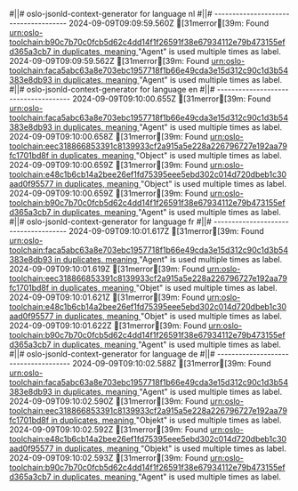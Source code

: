 #||# oslo-jsonld-context-generator for language nl
#||# -------------------------------------
2024-09-09T09:09:59.560Z [31merror[39m: Found [urn:oslo-toolchain:b90c7b70c0fcb5d62c4dd14f1f26591f38e67934112e79b473155efd365a3cb7 in duplicates, meaning ](all-DoelgerichtDigitaalTransformeren-ap.jsonld#L0)"Agent" is used multiple times as label.
2024-09-09T09:09:59.562Z [31merror[39m: Found [urn:oslo-toolchain:faca5abc63a8e703ebc1957718f1b66e49cda3e15d312c90c1d3b54383e8db93 in duplicates, meaning ](all-DoelgerichtDigitaalTransformeren-ap.jsonld#L0)"Agent" is used multiple times as label.
#||# oslo-jsonld-context-generator for language en
#||# -------------------------------------
2024-09-09T09:10:00.655Z [31merror[39m: Found [urn:oslo-toolchain:faca5abc63a8e703ebc1957718f1b66e49cda3e15d312c90c1d3b54383e8db93 in duplicates, meaning ](all-DoelgerichtDigitaalTransformeren-ap.jsonld#L0)"Agent" is used multiple times as label.
2024-09-09T09:10:00.658Z [31merror[39m: Found [urn:oslo-toolchain:eec318866853391c8139933cf2a915a5e228a226796727e192aa79fc1701bd8f in duplicates, meaning ](all-DoelgerichtDigitaalTransformeren-ap.jsonld#L0)"Object" is used multiple times as label.
2024-09-09T09:10:00.659Z [31merror[39m: Found [urn:oslo-toolchain:e48c1b6cb14a2bee26ef1fd75395eee5ebd302c014d720dbeb1c30aad0f95577 in duplicates, meaning ](all-DoelgerichtDigitaalTransformeren-ap.jsonld#L0)"Object" is used multiple times as label.
2024-09-09T09:10:00.659Z [31merror[39m: Found [urn:oslo-toolchain:b90c7b70c0fcb5d62c4dd14f1f26591f38e67934112e79b473155efd365a3cb7 in duplicates, meaning ](all-DoelgerichtDigitaalTransformeren-ap.jsonld#L0)"Agent" is used multiple times as label.
#||# oslo-jsonld-context-generator for language fr
#||# -------------------------------------
2024-09-09T09:10:01.617Z [31merror[39m: Found [urn:oslo-toolchain:faca5abc63a8e703ebc1957718f1b66e49cda3e15d312c90c1d3b54383e8db93 in duplicates, meaning ](all-DoelgerichtDigitaalTransformeren-ap.jsonld#L0)"Agent" is used multiple times as label.
2024-09-09T09:10:01.619Z [31merror[39m: Found [urn:oslo-toolchain:eec318866853391c8139933cf2a915a5e228a226796727e192aa79fc1701bd8f in duplicates, meaning ](all-DoelgerichtDigitaalTransformeren-ap.jsonld#L0)"Objet" is used multiple times as label.
2024-09-09T09:10:01.621Z [31merror[39m: Found [urn:oslo-toolchain:e48c1b6cb14a2bee26ef1fd75395eee5ebd302c014d720dbeb1c30aad0f95577 in duplicates, meaning ](all-DoelgerichtDigitaalTransformeren-ap.jsonld#L0)"Objet" is used multiple times as label.
2024-09-09T09:10:01.622Z [31merror[39m: Found [urn:oslo-toolchain:b90c7b70c0fcb5d62c4dd14f1f26591f38e67934112e79b473155efd365a3cb7 in duplicates, meaning ](all-DoelgerichtDigitaalTransformeren-ap.jsonld#L0)"Agent" is used multiple times as label.
#||# oslo-jsonld-context-generator for language de
#||# -------------------------------------
2024-09-09T09:10:02.588Z [31merror[39m: Found [urn:oslo-toolchain:faca5abc63a8e703ebc1957718f1b66e49cda3e15d312c90c1d3b54383e8db93 in duplicates, meaning ](all-DoelgerichtDigitaalTransformeren-ap.jsonld#L0)"Agent" is used multiple times as label.
2024-09-09T09:10:02.590Z [31merror[39m: Found [urn:oslo-toolchain:eec318866853391c8139933cf2a915a5e228a226796727e192aa79fc1701bd8f in duplicates, meaning ](all-DoelgerichtDigitaalTransformeren-ap.jsonld#L0)"Objekt" is used multiple times as label.
2024-09-09T09:10:02.592Z [31merror[39m: Found [urn:oslo-toolchain:e48c1b6cb14a2bee26ef1fd75395eee5ebd302c014d720dbeb1c30aad0f95577 in duplicates, meaning ](all-DoelgerichtDigitaalTransformeren-ap.jsonld#L0)"Objekt" is used multiple times as label.
2024-09-09T09:10:02.593Z [31merror[39m: Found [urn:oslo-toolchain:b90c7b70c0fcb5d62c4dd14f1f26591f38e67934112e79b473155efd365a3cb7 in duplicates, meaning ](all-DoelgerichtDigitaalTransformeren-ap.jsonld#L0)"Agent" is used multiple times as label.
